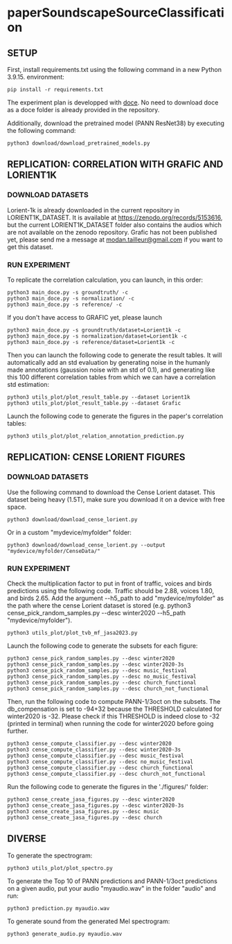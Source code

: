 # paperSoundscapeSourceClassification

## SETUP

First, install requirements.txt using the following command in a new Python 3.9.15. environment:

```
pip install -r requirements.txt
```

The experiment plan is developped with [doce](https://doce.readthedocs.io/en/latest/). 
No need to download doce as a doce folder is already provided in the repository.

Additionally, download the pretrained model (PANN ResNet38) by executing the following command:

```
python3 download/download_pretrained_models.py
```

## REPLICATION: CORRELATION WITH GRAFIC AND LORIENT1K

### DOWNLOAD DATASETS

Lorient-1k is already downloaded in the current repository in LORIENT1K_DATASET. It is available at https://zenodo.org/records/5153616, but the current LORIENT1K_DATASET folder
also contains the audios which are not available on the zenodo repository.
Grafic has not been published yet, please send me a message at modan.tailleur@gmail.com if you want to get this dataset.

### RUN EXPERIMENT


To replicate the correlation calculation, you can launch, in this order:

```
python3 main_doce.py -s groundtruth/ -c
python3 main_doce.py -s normalization/ -c
python3 main_doce.py -s reference/ -c
```

If you don't have access to GRAFIC yet, please launch

```
python3 main_doce.py -s groundtruth/dataset=Lorient1k -c
python3 main_doce.py -s normalization/dataset=Lorient1k -c
python3 main_doce.py -s reference/dataset=Lorient1k -c
```

Then you can launch the following code to generate the result tables. It will automatically add an std evaluation by generating noise in the humanly made annotations (gaussion noise with an std of 0.1), and 
generating like this 100 different correlation tables from which we can have a correlation std estimation:

```
python3 utils_plot/plot_result_table.py --dataset Lorient1k
python3 utils_plot/plot_result_table.py --dataset Grafic
```

Launch the following code to generate the figures in the paper's correlation tables:

```
python3 utils_plot/plot_relation_annotation_prediction.py
```

## REPLICATION: CENSE LORIENT FIGURES

### DOWNLOAD DATASETS

Use the following command to download the Cense Lorient dataset. This dataset being heavy (1.5T), make sure you download it on a device with free space.
```
python3 download/download_cense_lorient.py
```
Or in a custom "mydevice/myfolder" folder:
```
python3 download/download_cense_lorient.py --output "mydevice/myfolder/CenseData/"
```

### RUN EXPERIMENT

Check the multiplication factor to put in front of traffic, voices and birds predictions using the following code. Traffic should be 2.88, voices 1.80, and birds 2.65.
Add the argument --h5_path to add "mydevice/myfolder" as the path where the cense Lorient dataset is stored (e.g. python3 cense_pick_random_samples.py --desc winter2020 --h5_path "mydevice/myfolder"). 

```
python3 utils_plot/plot_tvb_mf_jasa2023.py
```

Launch the following code to generate the subsets for each figure:

```
python3 cense_pick_random_samples.py --desc winter2020
python3 cense_pick_random_samples.py --desc winter2020-3s
python3 cense_pick_random_samples.py --desc music_festival
python3 cense_pick_random_samples.py --desc no_music_festival
python3 cense_pick_random_samples.py --desc church_functional
python3 cense_pick_random_samples.py --desc church_not_functional
```

Then, run the following code to compute PANN-1/3oct on the subsets. The db_compensation is set to -94+32 because the THRESHOLD calculated for winter2020 is -32. Please check if this THRESHOLD
is indeed close to -32 (printed in terminal) when running the code for winter2020 before going further. 
```
python3 cense_compute_classifier.py --desc winter2020
python3 cense_compute_classifier.py --desc winter2020-3s
python3 cense_compute_classifier.py --desc music_festival
python3 cense_compute_classifier.py --desc no_music_festival
python3 cense_compute_classifier.py --desc church_functional
python3 cense_compute_classifier.py --desc church_not_functional
```

Run the following code to generate the figures in the './figures/' folder:

```
python3 cense_create_jasa_figures.py --desc winter2020
python3 cense_create_jasa_figures.py --desc winter2020-3s
python3 cense_create_jasa_figures.py --desc music
python3 cense_create_jasa_figures.py --desc church

```

## DIVERSE

To generate the spectrogram:

```
python3 utils_plot/plot_spectro.py
```

To generate the Top 10 of PANN predictions and PANN-1/3oct predictions on a given audio, put your audio "myaudio.wav" in the folder "audio" and run:
```
python3 prediction.py myaudio.wav
```

To generate sound from the generated Mel spectrogram:
```
python3 generate_audio.py myaudio.wav
```

